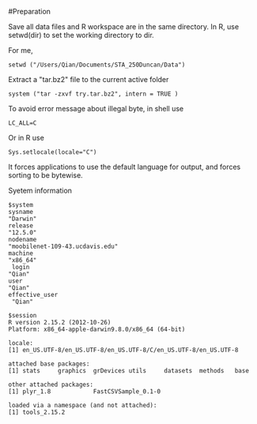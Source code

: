 #Preparation

Save all data files and R workspace are in the same directory. In R, use setwd(dir) to set the working directory to dir.

For me, 

```
setwd ("/Users/Qian/Documents/STA_250Duncan/Data")
```

Extract a "tar.bz2" file to the current active folder

```
system ("tar -zxvf try.tar.bz2", intern = TRUE )
```

To avoid error message about illegal byte, in shell use 
```
LC_ALL=C
```
 Or in R use 
```
Sys.setlocale(locale="C")
```
It forces applications to use the default language for output, and forces sorting to be bytewise.


Syetem information

```
$systemsysname "Darwin" release "12.5.0"  nodename "moobilenet-109-43.ucdavis.edu" machine "x86_64"  login "Qian" user "Qian" effective_user  "Qian" $sessionR version 2.15.2 (2012-10-26)Platform: x86_64-apple-darwin9.8.0/x86_64 (64-bit)locale:[1] en_US.UTF-8/en_US.UTF-8/en_US.UTF-8/C/en_US.UTF-8/en_US.UTF-8attached base packages:[1] stats     graphics  grDevices utils     datasets  methods   base     other attached packages:[1] plyr_1.8            FastCSVSample_0.1-0loaded via a namespace (and not attached):[1] tools_2.15.2
```

```
```
